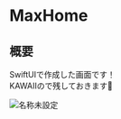 # MaxHome
## 概要
SwiftUIで作成した画面です！  
KAWAIIので残しておきます🌼

![名称未設定](https://github.com/tibita11/MaxHome/assets/108079580/007edc4f-e4a3-45f4-aba5-50ebca520413)
